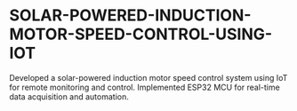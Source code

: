 # SOLAR-POWERED-INDUCTION-MOTOR-SPEED-CONTROL-USING-IOT
Developed a solar-powered induction motor speed control system using IoT for remote monitoring and
control. Implemented ESP32 MCU for real-time data acquisition and automation.
